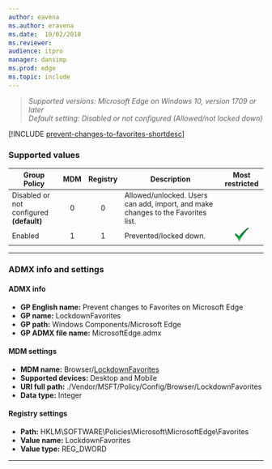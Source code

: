 ```yaml
---
author: eavena
ms.author: eravena
ms.date:  10/02/2018
ms.reviewer: 
audience: itpro
manager: dansimp
ms.prod: edge
ms.topic: include
---
```


<!-- ## Prevent changes to Favorites on Microsoft Edge -->
>*Supported versions: Microsoft Edge on Windows 10, version 1709 or later*<br>
>*Default setting:  Disabled or not configured (Allowed/not locked down)*

[!INCLUDE [prevent-changes-to-favorites-shortdesc](../shortdesc/prevent-changes-to-favorites-shortdesc.md)]

### Supported values

|                Group Policy                 | MDM | Registry |                                    Description                                    |                 Most restricted                  |
|---------------------------------------------|:---:|:--------:|-----------------------------------------------------------------------------------|:------------------------------------------------:|
| Disabled or not configured<br>**(default)** |  0  |    0     | Allowed/unlocked.  Users can add, import, and make changes to the Favorites list. |                                                  |
|                   Enabled                   |  1  |    1     |                              Prevented/locked down.                               | ![Most restricted value](../images/check-gn.png) |

---

### ADMX info and settings
#### ADMX info
- **GP English name:** Prevent changes to Favorites on Microsoft Edge 
- **GP name:** LockdownFavorites
- **GP path:** Windows Components/Microsoft Edge
- **GP ADMX file name:** MicrosoftEdge.admx

#### MDM settings
- **MDM name:** Browser/[LockdownFavorites](https://docs.microsoft.com/windows/client-management/mdm/policy-csp-browser#browser-lockdownfavorites)
- **Supported devices:** Desktop and Mobile
- **URI full path:** ./Vendor/MSFT/Policy/Config/Browser/LockdownFavorites 
- **Data type:** Integer

#### Registry settings
- **Path:** HKLM\SOFTWARE\Policies\Microsoft\MicrosoftEdge\Favorites
- **Value name:** LockdownFavorites
- **Value type:** REG_DWORD

<hr>
